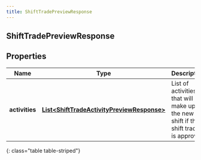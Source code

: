 ```yaml
---
title: ShiftTradePreviewResponse
---
```

## ShiftTradePreviewResponse


## Properties

| Name | Type | Description | Notes |
| ------------ | ------------- | ------------- | ------------- |
| **activities** | <!----><!---->[**List&lt;ShiftTradeActivityPreviewResponse&gt;**](ShiftTradeActivityPreviewResponse.html)<!----> | List of activities that will make up the new shift if this shift trade is approved |  [optional] |
{: class="table table-striped"}



